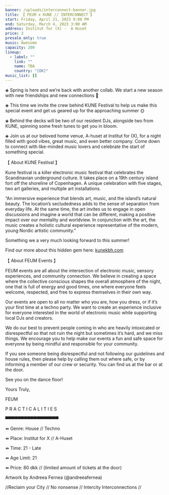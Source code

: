 ```yaml
---
banner: /uploads/interconnect-banner.jpg
title: 【 FEUM x KUNE // INTERCONNECT 】
start: Friday, April 21, 2023 9:00 PM
end: Saturday, March 4, 2023 3:00 AM
address: Institut for (X) -  A Huset
price: 3
presale_only: true
music: Awesome
capacity: 200
lineup:
  - label: ""
    link: ""
    name: TBA
    country: "[DK]"
music_list: []
---
```



◈ Spring is here and we’re back with another collab. We start a new season with new friendships and new connections 🌱

◈ This time we invite the crew behind KUNE Festival to help us make this special event and get us geared up for the approaching summer 🌞

◈ Behind the decks will be two of our resident DJs, alongside two from KUNE, spinning some fresh tunes to get you in bloom.

◈ Join us at our beloved home venue, A-huset at Institut for (X), for a night filled with good vibes, great music, and even better company. Come down to connect with like-minded music lovers and celebrate the start of something special.

【 About KUNE Festival 】

Kune festival is a killer electronic music festival that celebrates the Scandinavian underground culture. It takes place on a 19th century island fort off the shoreline of Copenhagen. A unique celebration with five stages, two art galleries, and multiple art installations.

“An immersive experience that blends art, music, and the island’s natural beauty. The location’s secludedness adds to the sense of separation from everyday life. At the same time, the art invites us to engage in open discussions and imagine a world that can be different, making a positive impact over our mentality and worldview. In conjunction with the art, the music creates a holistic cultural experience representative of the modern, young Nordic artistic community.”

Something we a very much looking forward to this summer!

Find our more about this hidden gem here: [kunekbh.com](https://www.kunekbh.com/)

【 About FEUM Events 】

FEUM events are all about the intersection of electronic music, sensory experiences, and community connection. We believe in creating a space where the collective conscious shapes the overall atmosphere of the night, one that is full of energy and good times, one where everyone feels welcome, respected, and free to express themselves in their own way.

Our events are open to all no matter who you are, how you dress, or if it’s your first time at a techno party. We want to create an experience inclusive for everyone interested in the world of electronic music while supporting local DJs and creators.

We do our best to prevent people coming in who are heavily intoxicated or disrespectful so that not ruin the night but sometimes it’s hard, and we miss things. We encourage you to help make our events a fun and safe space for everyone by being mindful and responsible for your community.

If you see someone being disrespectful and not following our guidelines and house rules, then please help by calling them out where safe, or by informing a member of our crew or security. You can find us at the bar or at the door.

See you on the dance floor!

Yours Truly,

FEUM



P R A C T I C A L I T I E S

▀▀▀▀▀▀▀▀▀▀▀▀▀▀▀▀▀

⇻ Genre: House // Techno

⇻ Place: Institut for X // A-Huset

⇻ Time: 21 - Late

⇻ Age Limit: 21

⇻ Price: 80 dkk [](https://l.facebook.com/l.php?u=https%3A%2F%2Ffeum-ticketing.dk%2F%3Ffbclid%3DIwAR3hs3SQLZ8HYmXPZXXgBDrpikwc-x5j21xYfj0drXxyhu1D8g-uc43BgEU&h=AT2J8aQGvMWOdyZ71NIi_8A0UPExbGnpx9537bI4g6B6HtHxrDeRvR1S6_73SJeyyrlbLHyrMeEin7DwfcFr4scFVxiXGC19JUP1gIUpw4jyPWHiz8StmNodAJghQvefNDgG8oY_-0uxM9cxOorQj9E&__tn__=q&c%5B0%5D=AT1UcCg4YEDDTdD1rL-HtlA0bBCRZeyFXOwcGpB_4vIqVg6PX0BgUlTKTSMY0RRBldqqQTmVxqAOPtYKjN8Yqv-kizxDOGER2EDhh5YacCmJh1aVE-nPr0w_eGMPS84svZk2fBh63h1y6En5_xBfyOVa28Rk)// (limited amount of tickets at the door)



Artwork by Andreea Fernea (@andreeafernea)

//Reclaim your City // No nonsense // Intercity Interconnections //